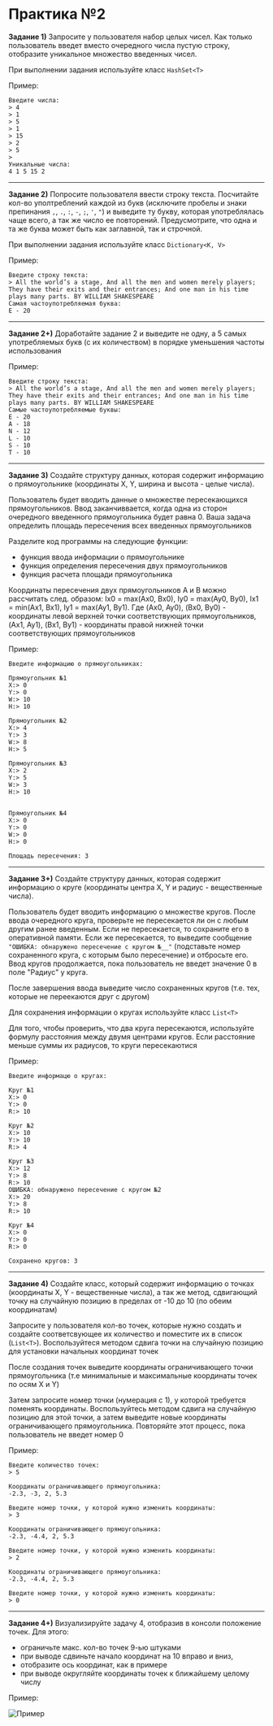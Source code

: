 Практика №2
===========

**Задание 1)** Запросите у пользователя набор целых чисел. Как только пользователь введет вместо очередного числа пустую строку, отобразите уникальное множество введенных чисел.

При выполнении задания используйте класс `HashSet<T>`

Пример:
```
Введите числа:
> 4
> 1
> 5
> 1
> 15
> 2
> 5
>
Уникальные числа:
4 1 5 15 2
```

-------


**Задание 2)** Попросите пользователя ввести строку текста. Посчитайте кол-во уполтреблений каждой из букв (исключите пробелы и знаки препинания `,`, `.`, `:`, `-`, `;`, `'`, `"`) и выведите ту букву, которая употреблялась чаще всего, а так же число ее повторений. Предусмотрите, что одна и та же буква может быть как заглавной, так и строчной.

При выполнении задания используйте класс `Dictionary<K, V>`

Пример:
```
Введите строку текста:
> All the world’s a stage, And all the men and women merely players; They have their exits and their entrances; And one man in his time plays many parts. BY WILLIAM SHAKESPEARE
Самая частоупотребляемая буква:
E - 20
```

-------

**Задание 2+)** Доработайте задание 2 и выведите не одну, а 5 самых употребляемых букв (с их количеством) в порядке уменьшения частоты использования

Пример:
```
Введите строку текста:
> All the world’s a stage, And all the men and women merely players; They have their exits and their entrances; And one man in his time plays many parts. BY WILLIAM SHAKESPEARE
Самые частоупотребляемые буквы:
E - 20
A - 18
N - 12
L - 10
S - 10
T - 10
```

-------

**Задание 3)** Создайте структуру данных, которая содержит информацию о прямоугольнике (координаты X, Y, ширина и высота - целые числа). 

Пользователь будет вводить данные о множестве пересекающихся прямоугольников. Ввод заканчиввается, когда одна из сторон очередного введенного прямоугольника будет равна 0. Ваша задача определить площадь пересечения всех введенных прямоугольников

Разделите код программы на следующие функции:

- функция ввода информации о прямоугольнике
- функция определения пересечения двух прямоугольников
- функция расчета площади прямоугольника

Координаты пересечения двух прямоугольников A и B можно рассчитать след. образом: Ix0 = max(Ax0, Bx0), Iy0 = max(Ay0, By0), Ix1 = min(Ax1, Bx1), Iy1 = max(Ay1, By1). Где (Ax0, Ay0), (Bx0, By0) - координаты левой верхней точки соответствующих прямоугольников, (Ax1, Ay1), (Bx1, By1) - координаты правой нижней точки соответствующих прямоугольников

Пример:
```
Введите информацию о прямоугольниках:

Прямоугольник №1
X:> 0
Y:> 0
W:> 10
H:> 10

Прямоугольник №2
X:> 4
Y:> 3
W:> 8
H:> 5

Прямоугольник №3
X:> 2
Y:> 5
W:> 3
H:> 10


Прямоугольник №4
X:> 0
Y:> 0
W:> 0
H:> 0

Площадь пересечения: 3
```

-------


**Задание 3+)** Создайте структуру данных, которая содержит информацию о круге (координаты центра X, Y и радиус - вещественные числа). 

Пользователь будет вводить информацию о множестве кругов. После ввода очередного круга, проверьте не пересекается ли он с любым другим ранее введенным. Если не пересекается, то сохраните его в оперативной памяти. Если же пересекается, то выведите сообщение `"ОШИБКА: обнаружено пересечение с кругом №__"` (подставьте номер сохраненного круга, с которым было пересечение) и отбросьте его. Ввод кругов продолжается, пока пользователь не введет значение 0 в поле "Радиус" у круга. 

После завершения ввода выведите число сохраненных кругов (т.е. тех, которые не переекаются друг с другом)

Для сохранения информации о кругах используйте класс `List<T>`

Для того, чтобы проверить, что два круга пересекаются, используйте формулу расстояния между двумя центрами кругов. Если расстояние меньше суммы их радиусов, то круги пересекаютися

Пример:
```
Введите информацю о кругах:

Круг №1
X:> 0
Y:> 0
R:> 10

Круг №2
X:> 10
Y:> 10
R:> 4

Круг №3
X:> 12
Y:> 8
R:> 10
ОШИБКА: обнаружено пересечение с кругом №2
X:> 20
Y:> 8
R:> 10

Круг №4
X:> 0
Y:> 0
R:> 0

Сохранено кругов: 3
```



-------

**Задание 4)** Создайте класс, который содержит информацию о точках (координаты X, Y - вещественные числа), а так же метод, сдвигающий точку на случайную позицию в пределах от -10 до 10 (по обеим координатам)

Запросите у пользователя кол-во точек, которые нужно создать и создайте соответсвующее их количество и поместите их в список (`List<T>`). Воспользуйтеся методом сдвига точки на случайную позицию для установки начальных координат точек

После создания точек выведите координаты ограничивающего точки прямоугольника (т.е минимальные и максимальные координаты точек по осям X и Y)

Затем запросите номер точки (нумерация с 1), у которой требуется поменять координаты. Воспользуйтесь методом сдвига на случайную позицию для этой точки, а затем выведите новые координаты ограничивающего прямоугольника. Повторяйте этот процесс, пока пользователь не введет номер 0

Пример:
```
Введите количество точек:
> 5

Координаты ограничивающего прямоугольника:
-2.3, -3, 2, 5.3

Введите номер точки, у которой нужно изменить координаты:
> 3

Координаты ограничивающего прямоугольника:
-2.3, -4.4, 2, 5.3

Введите номер точки, у которой нужно изменить координаты:
> 2

Координаты ограничивающего прямоугольника:
-2.3, -4.4, 2, 5.3

Введите номер точки, у которой нужно изменить координаты:
> 0
```

-------

**Задание 4+)** Визуализируйте задачу 4, отобразив в консоли положение точек. Для этого:
- ограничьте макс. кол-во точек 9-ью штуками
- при выводе сдвиньте начало координат на 10 вправо и вниз,
- отобразите ось координат, как в примере
- при выводе округляйте координаты точек к ближайшему целому числу

Пример:

![Пример](media/points_random.gif)
